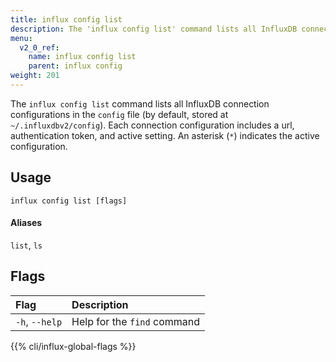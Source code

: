 ```yaml
---
title: influx config list
description: The 'influx config list' command lists all InfluxDB connection configurations.
menu:
  v2_0_ref:
    name: influx config list
    parent: influx config
weight: 201
---
```


The `influx config list` command lists all InfluxDB connection configurations in the `config` file (by default, stored at `~/.influxdbv2/config`). Each connection configuration includes a url, authentication token, and active setting. An asterisk (`*`) indicates the active configuration.

## Usage
```
influx config list [flags]
```

#### Aliases

`list`, `ls`

## Flags
| Flag               | Description |
|:----               |:----------- |
| `-h`, `--help`     | Help for the `find` command

{{% cli/influx-global-flags %}}
